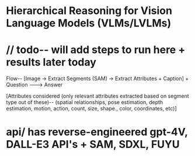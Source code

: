 # Hierarchical Reasoning for Vision Language Models (VLMs/LVLMs)

# <b>// todo-- will add steps to run here + results later today</b>

Flow-- [Image -> Extract Segments (SAM) -> Extract Attributes + Caption] + Question ---> Answer

[Attributes considered (only relevant attributes extracted based on segment type out of these)-- (spatial relationships, pose estimation, depth estimation, motion, action, count, size, shape., color, coordinates, etc)]

# api/ has reverse-engineered gpt-4V, DALL-E3 API's + SAM, SDXL, FUYU
